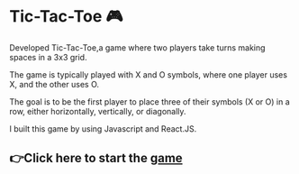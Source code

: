 # Tic-Tac-Toe 🎮

Developed Tic-Tac-Toe,a game where two players take turns making spaces in a 3x3 grid.

The game is typically played with X and O symbols, where one player uses X, and the other uses O.

The goal is to be the first player to place three of their symbols (X or O) in a row, either horizontally, vertically, or diagonally.

I built this game by using Javascript and React.JS.

## 👉Click here to start the [game](https://tic-tac-toe-blond-eta.vercel.app/)
